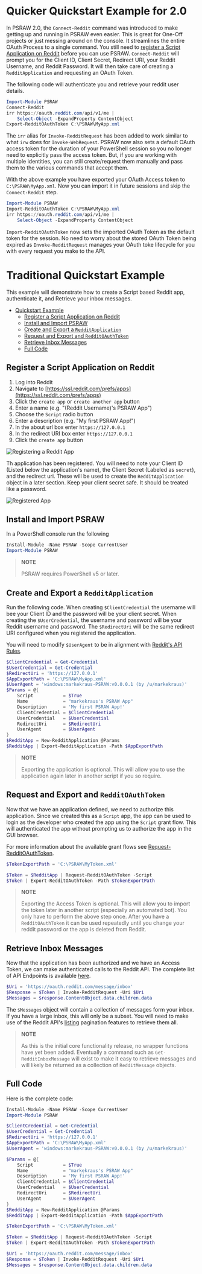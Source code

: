 # Quicker Quickstart Example for 2.0

In PSRAW 2.0, the `Connect-Reddit` command was introduced to make getting up and running in PSRAW even easier. This is great for One-Off projects or just messing around on the console. It streamlines the entire OAuth Process to a single command. You still need to [register a Script Application on Reddit](#register-a-script-application-on-reddit) before you can use PSRAW. `Connect-Reddit` will prompt you for the Client ID, Client Secret, Redirect URI, your Reddit Username, and Reddit Password. It will then take care of creating a `RedditApplication` and requesting an OAuth Token.

The following code will authenticate you and retrieve your reddit user details.

```powershell
Import-Module PSRAW
Connect-Reddit
irr https://oauth.reddit.com/api/v1/me |
    Select-Object -ExpandProperty ContentObject
Export-RedditOAuthToken C:\PSRAW\MyApp.xml
```

The `irr` alias for `Invoke-RedditRequest` has been added to work similar to what `irw` does for `Invoke-WebRequest`. PSRAW now also sets a default OAuth access token for the duration of your PowerShell session so you no longer need to explicitly pass the access token. But, if you are working with multiple identities, you can still create/request them manually and pass them to the various commands that accept them.

With the above example you have exported your OAuth Access token to `C:\PSRAW\MyApp.xml`. Now you can import it in future sessions and skip the `Connect-Reddit` step.

```powershell
Import-Module PSRAW
Import-RedditOAuthToken C:\PSRAW\MyApp.xml
irr https://oauth.reddit.com/api/v1/me |
    Select-Object -ExpandProperty ContentObject
```

`Import-RedditOAuthToken` now sets the imported OAuth Token as the default token for the session. No need to worry about the stored OAuth Token being expired as `Invoke-RedditRequest` manages your OAuth toke lifecycle for you with every request you make to the API.


# Traditional Quickstart Example

This example will demonstrate how to create a Script based Reddit app, authenticate it, and Retrieve your inbox messages.

- [Quickstart Example](#quickstart-example)
    - [Register a Script Application on Reddit](#register-a-script-application-on-reddit)
    - [Install and Import PSRAW](#install-and-import-psraw)
    - [Create and Export a `RedditApplication`](#create-and-export-a-redditapplication)
    - [Request and Export and `RedditOAuthToken`](#request-and-export-and-redditoauthtoken)
    - [Retrieve Inbox Messages](#retrieve-inbox-messages)
    - [Full Code](#full-code)

## Register a Script Application on Reddit

1. Log into Reddit
1. Navigate to [https://ssl.reddit.com/prefs/apps](https://ssl.reddit.com/prefs/apps)
1. Click the `create app` or `create another app` button
1. Enter a name (e.g. "(Reddit Username)'s PSRAW App")
1. Choose the `Script` radio button
1. Enter a description (e.g. "My first PSRAW App!")
1. In the about url box enter `https://127.0.0.1`
1. In the redirect URI box enter `https://127.0.0.1`
1. Click the `create app` button

![Registering a Reddit App](images/quickstart-01.PNG)

Th application has been registered. You will need to note your Client ID (Listed below the application's name), the Client Secret (Labeled as `secret`), and the redirect uri. These will be used to create the `RedditApplication` object in a later section. Keep your client secret safe. It should be treated like a password.

![Registered App](images/quickstart-02.PNG)

## Install and Import PSRAW 
In a PowerShell console run the following

```powershell
Install-Module -Name PSRAW -Scope CurrentUser
Import-Module PSRAW
```

> **NOTE**
>
> PSRAW requires PowerShell v5 or later.

## Create and Export a `RedditApplication`
Run the following  code. When creating `$ClientCredential` the username will bee your Client ID and the password will be your client secret. When creating the `$UserCredential`, the username and password will be your Reddit username and password. The `$RedirectUri` will be the same redirect URI configured when you registered the application.

You will need to modify `$UserAgent` to be in alignment with [Reddit's API Rules](https://github.com/reddit/reddit/wiki/API#rules).

```powershell
$ClientCredential = Get-Credential
$UserCredential = Get-Credential
$RedirectUri = 'https://127.0.0.1'
$AppExportPath = 'C:\PSRAW\MyApp.xml'
$UserAgent = 'windows:markekraus-PSRAW:v0.0.0.1 (by /u/markekraus)'
$Params = @{
    Script           = $True
    Name             = "markekraus's PSRAW App"
    Description      = 'My first PSRAW App!'
    ClientCredential = $ClientCredential
    UserCredential   = $UserCredential
    RedirectUri      = $RedirectUri
    UserAgent        = $UserAgent 
}
$RedditApp = New-RedditApplication @Params
$RedditApp | Export-RedditApplication -Path $AppExportPath
```

> **NOTE**
>
> Exporting the application is optional. This will allow you to use the application again later in another script if you so require.

## Request and Export and `RedditOAuthToken`
Now that we have an application defined, we need to authorize this application. Since we created this as a `Script` app, the app can be used to login as the developer who created the app using the `Script` grant flow. This will authenticated the app without prompting us to authorize the app in the GUI browser. 

For more information about the available grant flows see [Request-RedditOAuthToken](../Module/Request-RedditOAuthToken.md).

```powershell
$TokenExportPath = 'C:\PSRAW\MyToken.xml'

$Token = $RedditApp | Request-RedditOAuthToken -Script
$Token | Export-RedditOAuthToken -Path $TokenExportPath
```

> **NOTE**
>
> Exporting the Access Token is optional. This will allow you to import the token later in another script (especially an automated bot). You only have to perform the above step once. After you have a `RedditOAuthToken` it can be used repeatedly until you change your reddit password or the app is deleted from Reddit.

## Retrieve Inbox Messages
Now that the application has been authorized and we have an Access Token, we can make authenticated calls to the Reddit API. The complete list of API Endpoints is available [here](https://www.reddit.com/dev/api/).

```powershell
$Uri = 'https://oauth.reddit.com/message/inbox'
$Response = $Token | Invoke-RedditRequest -Uri $Uri
$Messages = $response.ContentObject.data.children.data
```

The `$Messages` object will contain a collection of messages form your inbox. If you have a large inbox, this will only be a subset. You will need to make use of the Reddit API's [listing](https://www.reddit.com/dev/api/#listings) pagination features to retrieve them all.

> **NOTE**
>
> As this is the initial core functionality release, no wrapper functions have yet been added. Eventually a command such as `Get-RedditInboxMessage` will exist to make it easy to retrieve messages and will likely be returned as a collection of `RedditMessage` objects.

## Full Code

Here is the complete code:

```powershell
Install-Module -Name PSRAW -Scope CurrentUser
Import-Module PSRAW

$ClientCredential = Get-Credential
$UserCredential = Get-Credential
$RedirectUri = 'https://127.0.0.1'
$AppExportPath = 'C:\PSRAW\MyApp.xml'
$UserAgent = 'windows:markekraus-PSRAW:v0.0.0.1 (by /u/markekraus)'

$Params = @{
    Script           = $True
    Name             = "markekraus's PSRAW App"
    Description      = 'My first PSRAW App!'
    ClientCredential = $ClientCredential
    UserCredential   = $UserCredential
    RedirectUri      = $RedirectUri
    UserAgent        = $UserAgent 
}
$RedditApp = New-RedditApplication @Params
$RedditApp | Export-RedditApplication -Path $AppExportPath

$TokenExportPath = 'C:\PSRAW\MyToken.xml'

$Token = $RedditApp | Request-RedditOAuthToken -Script
$Token | Export-RedditOAuthToken -Path $TokenExportPath

$Uri = 'https://oauth.reddit.com/message/inbox'
$Response = $Token | Invoke-RedditRequest -Uri $Uri
$Messages = $response.ContentObject.data.children.data
```